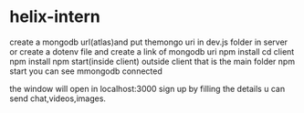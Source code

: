 # helix-intern
create a mongodb url(atlas)and put themongo uri in dev.js folder in server or create a dotenv file and create a link of mongodb uri
npm install
cd client
npm install
npm start(inside client)
outside client that is the main folder
npm start
you can see mmongodb connected

the window will open in localhost:3000
sign up by filling the details
u can send chat,videos,images.
